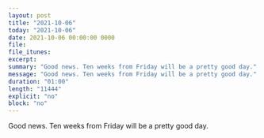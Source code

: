 ```yaml
---
layout: post
title: "2021-10-06"
today: "2021-10-06"
date: 2021-10-06 00:00:00 0000
file:
file_itunes:
excerpt:
summary: "Good news. Ten weeks from Friday will be a pretty good day."
message: "Good news. Ten weeks from Friday will be a pretty good day."
duration: "01:00"
length: "11444"
explicit: "no"
block: "no"
---
```

Good news. Ten weeks from Friday will be a pretty good day.

